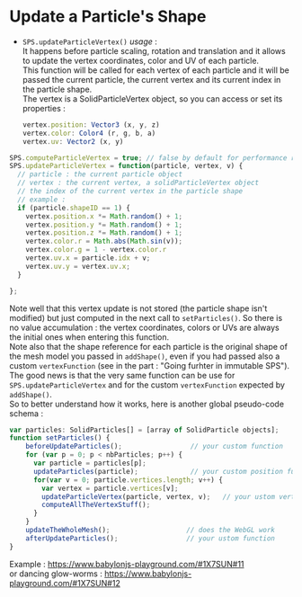 # Update a Particle's Shape

- `SPS.updateParticleVertex()` _usage_ :  
  It happens before particle scaling, rotation and translation and it allows to update the vertex coordinates, color and UV of each particle.  
  This function will be called for each vertex of each particle and it will be passed the current particle, the current vertex and its current index in the particle shape.  
  The vertex is a SolidParticleVertex object, so you can access or set its properties :
  ```javascript
  vertex.position: Vector3 (x, y, z)
  vertex.color: Color4 (r, g, b, a)
  vertex.uv: Vector2 (x, y)
  ```

```javascript
SPS.computeParticleVertex = true; // false by default for performance reason
SPS.updateParticleVertex = function(particle, vertex, v) {
  // particle : the current particle object
  // vertex : the current vertex, a solidParticleVertex object
  // the index of the current vertex in the particle shape
  // example :
  if (particle.shapeID == 1) {
    vertex.position.x *= Math.random() + 1;
    vertex.position.y *= Math.random() + 1;
    vertex.position.z *= Math.random() + 1;
    vertex.color.r = Math.abs(Math.sin(v));
    vertex.color.g = 1 - vertex.color.r
    vertex.uv.x = particle.idx + v;
    vertex.uv.y = vertex.uv.x;
  }

};
```

Note well that this vertex update is not stored (the particle shape isn't modified) but just computed in the next call to `setParticles()`. So there is no value accumulation : the vertex coordinates, colors or UVs are always the initial ones when entering this function.  
Note also that the shape reference for each particle is the original shape of the mesh model you passed in `addShape()`, even if you had passed also a custom `vertexFunction` (see in the part : "Going furhter in immutable SPS").  
The good news is that the very same function can be use for `SPS.updateParticleVertex` and for the custom `vertexFunction` expected by `addShape()`.  
So to better understand how it works, here is another global pseudo-code schema :

```javascript
var particles: SolidParticles[] = [array of SolidParticle objects];
function setParticles() {
    beforeUpdateParticles();                 // your custom function
    for (var p = 0; p < nbParticles; p++) {
      var particle = particles[p];
      updateParticles(particle);             // your custom position function
      for(var v = 0; particle.vertices.length; v++) {
        var vertex = particle.vertices[v];
        updateParticleVertex(particle, vertex, v);   // your ustom vertex function
        computeAllTheVertexStuff();
      }
    }
    updateTheWholeMesh();                   // does the WebGL work
    afterUpdateParticles();                 // your ustom function
}
```

Example : https://www.babylonjs-playground.com/#1X7SUN#11    
or dancing glow-worms : https://www.babylonjs-playground.com/#1X7SUN#12  
